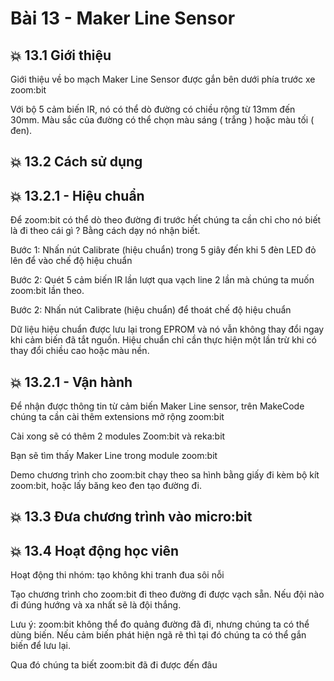 # Bài 13 - Maker Line Sensor

## 💥 13.1 Giới thiệu

Giới thiệu về bo mạch Maker Line Sensor được gắn bên dưới phía trước xe zoom:bit

 Với bộ 5 cảm biến IR, nó có thể dò đường có chiều rộng từ 13mm đến 30mm. Màu sắc của đường có thể chọn màu sáng ( trắng ) hoặc màu tối ( đen).

## 💥 13.2 Cách sử dụng

## 💥 13.2.1 - Hiệu chuẩn

Để zoom:bit có thể dò theo đường đi trước hết chúng ta cần chỉ cho nó biết là đi theo cái gì ? Bằng cách dạy nó nhận biết.

Bước 1: Nhấn nút Calibrate (hiệu chuẩn) trong 5 giây đến khi 5 đèn LED đỏ lên để vào chế độ hiệu chuẩn

Bước 2:  Quét 5 cảm biến IR lần lượt qua vạch line 2 lần mà chúng ta muốn zoom:bit lần theo.

Bước 2: Nhấn nút Calibrate (hiệu chuẩn) để thoát chế độ hiệu chuẩn


Dữ liệu hiệu chuẩn được lưu lại trong EPROM và nó vẫn không thay đổi ngay khi cảm biến đã tắt nguồn. Hiệu chuẩn chỉ cần thực hiện một lần trừ khi có thay đổi chiều cao hoặc màu nền.

## 💥 13.2.1 - Vận hành

Để nhận được thông tin từ cảm biến Maker Line sensor, trên MakeCode chúng ta cần cài thêm extensions mở rộng zoom:bit

Cài xong sẽ có thêm 2 modules Zoom:bit và reka:bit

Bạn sẽ tìm thấy Maker Line trong module zoom:bit


Demo chương trình cho zoom:bit chạy theo sa hình bằng giấy đi kèm bộ kít zoom:bit, hoặc lấy băng keo đen tạo đường đi.


## 💥 13.3 Đưa chương trình vào micro:bit


## 💥 13.4 Hoạt động học viên

Hoạt động thi nhóm: tạo không khi tranh đua sôi nỗi

Tạo chương trình cho zoom:bit đi theo đường đi được vạch sẵn. 
Nếu đội nào đi đúng hướng và xa nhất sẽ là đội thắng.

 Lưu ý: zoom:bit không thể đo quảng đường đã đi, nhưng chúng ta có thể dùng biến. Nếu cảm biến phát hiện ngã rẽ thì tại đó chúng ta có thể gắn biến để lưu lại.

 Qua đó chúng ta biết zoom:bit đã đi được đến đâu